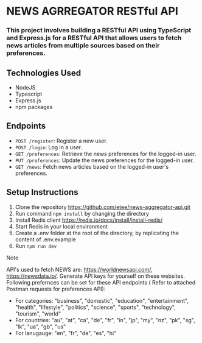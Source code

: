 # NEWS AGRREGATOR RESTful API

### This project involves building a RESTful API using TypeScript and Express.js for a RESTful API that allows users to fetch news articles from multiple sources based on their preferences.

## Technologies Used

- NodeJS
- Typescript
- Express.js
- npm packages

## Endpoints

- `POST /register`: Register a new user.
- `POST /login`: Log in a user.
- `GET /preferences`: Retrieve the news preferences for the logged-in user.
- `PUT /preferences`: Update the news preferences for the logged-in user.
- `GET /news`: Fetch news articles based on the logged-in user's preferences.

## Setup Instructions

1. Clone the repository https://github.com/etee/news-aggregator-api.git
2. Run command `npm install` by changing the directory
3. Install Redis client https://redis.io/docs/install/install-redis/
4. Start Redis in your local environment
5. Create a .env folder at the root of the directory, by replicating the content of .env.example
6. Run `npm run dev`

> [!NOTE]
> API's used to fetch NEWS are: https://worldnewsapi.com/, https://newsdata.io/. Generate API keys for yourself on these websites. Following prefernces can be set for these API endpoints ( Refer to attached Postman requests for preferences API):

- For categories: "business", "domestic", "education", "entertainment", "health", "lifestyle", "politics", "science", "sports", "technology", "tourism", "world"
- For countries: "au", "at", "ca", "de", "fr", "in", "jp", "my", "nz", "pk", "sg", "lk", "ua", "gb", "us"
- For lanugauge: "en", "fr", "de", "es", "hi"
